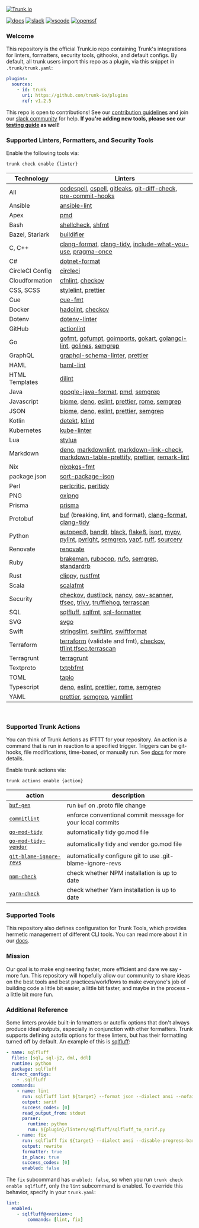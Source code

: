 <!-- markdownlint-disable first-line-heading -->

[![Trunk.io](https://static.trunk.io/assets/trunk_plugins_logo.png)](https://trunk.io)

[![docs](https://img.shields.io/badge/-docs-darkgreen?logo=readthedocs&logoColor=ffffff)][docs]
[![slack](https://img.shields.io/badge/-slack-611f69?logo=slack)][slack]
[![vscode](https://img.shields.io/visual-studio-marketplace/i/trunk.io?color=0078d7&label=vscode&logo=visualstudiocode)][vscode]
[![openssf](https://api.securityscorecards.dev/projects/github.com/trunk-io/plugins/badge)](https://api.securityscorecards.dev/projects/github.com/trunk-io/plugins)

### Welcome

This repository is the official Trunk.io repo containing Trunk's integrations for linters,
formatters, security tools, githooks, and default configs. By default, all trunk users import this
repo as a plugin, via this snippet in `.trunk/trunk.yaml`:

```yaml
plugins:
  sources:
    - id: trunk
      uri: https://github.com/trunk-io/plugins
      ref: v1.2.5
```

This repo is open to contributions! See our
[contribution guidelines](https://github.com/trunk-io/plugins/blob/main/CONTRIBUTING.md) and join
our [slack community][slack] for help. **If you're adding new tools, please see our
[testing guide](tests/README.md) as well!**

### Supported Linters, Formatters, and Security Tools

Enable the following tools via:

```bash
trunk check enable {linter}
```

| Technology      | Linters                                                                                                              |
| --------------- | -------------------------------------------------------------------------------------------------------------------- |
| All             | [codespell], [cspell], [gitleaks], [git-diff-check], [pre-commit-hooks]                                              |
| Ansible         | [ansible-lint]                                                                                                       |
| Apex            | [pmd]                                                                                                                |
| Bash            | [shellcheck], [shfmt]                                                                                                |
| Bazel, Starlark | [buildifier]                                                                                                         |
| C, C++          | [clang-format], [clang-tidy], [include-what-you-use], [pragma-once]                                                  |
| C#              | [dotnet-format]                                                                                                      |
| CircleCI Config | [circleci]                                                                                                           |
| Cloudformation  | [cfnlint], [checkov]                                                                                                 |
| CSS, SCSS       | [stylelint], [prettier]                                                                                              |
| Cue             | [cue-fmt]                                                                                                            |
| Docker          | [hadolint], [checkov]                                                                                                |
| Dotenv          | [dotenv-linter]                                                                                                      |
| GitHub          | [actionlint]                                                                                                         |
| Go              | [gofmt], [gofumpt], [goimports], [gokart], [golangci-lint], [golines], [semgrep]                                     |
| GraphQL         | [graphql-schema-linter], [prettier]                                                                                  |
| HAML            | [haml-lint]                                                                                                          |
| HTML Templates  | [djlint]                                                                                                             |
| Java            | [google-java-format], [pmd], [semgrep]                                                                               |
| Javascript      | [biome], [deno], [eslint], [prettier], [rome], [semgrep]                                                             |
| JSON            | [biome], [deno], [eslint], [prettier], [semgrep]                                                                     |
| Kotlin          | [detekt], [ktlint]                                                                                                   |
| Kubernetes      | [kube-linter]                                                                                                        |
| Lua             | [stylua]                                                                                                             |
| Markdown        | [deno], [markdownlint], [markdown-link-check], [markdown-table-prettify], [prettier], [remark-lint]                  |
| Nix             | [nixpkgs-fmt]                                                                                                        |
| package.json    | [sort-package-json]                                                                                                  |
| Perl            | [perlcritic], [perltidy]                                                                                             |
| PNG             | [oxipng]                                                                                                             |
| Prisma          | [prisma]                                                                                                             |
| Protobuf        | [buf] (breaking, lint, and format), [clang-format], [clang-tidy]                                                     |
| Python          | [autopep8], [bandit], [black], [flake8], [isort], [mypy], [pylint], [pyright], [semgrep], [yapf], [ruff], [sourcery] |
| Renovate        | [renovate]                                                                                                           |
| Ruby            | [brakeman], [rubocop], [rufo], [semgrep], [standardrb]                                                               |
| Rust            | [clippy], [rustfmt]                                                                                                  |
| Scala           | [scalafmt]                                                                                                           |
| Security        | [checkov], [dustilock], [nancy], [osv-scanner], [tfsec], [trivy], [trufflehog], [terrascan]                          |
| SQL             | [sqlfluff], [sqlfmt], [sql-formatter]                                                                                |
| SVG             | [svgo]                                                                                                               |
| Swift           | [stringslint], [swiftlint], [swiftformat]                                                                            |
| Terraform       | [terraform] (validate and fmt), [checkov], [tflint],[tfsec],[terrascan]                                              |
| Terragrunt      | [terragrunt]                                                                                                         |
| Textproto       | [txtpbfmt]                                                                                                           |
| TOML            | [taplo]                                                                                                              |
| Typescript      | [deno], [eslint], [prettier], [rome], [semgrep]                                                                      |
| YAML            | [prettier], [semgrep], [yamllint]                                                                                    |

[actionlint]: https://github.com/rhysd/actionlint#readme
[ansible-lint]: https://github.com/ansible/ansible-lint#readme
[autopep8]: https://github.com/hhatto/autopep8#readme
[bandit]: https://github.com/PyCQA/bandit#readme
[biome]: https://github.com/biomejs/biome#readme
[black]: https://github.com/psf/black#readme
[brakeman]: https://github.com/presidentbeef/brakeman#readme
[buf]: https://github.com/bufbuild/buf#readme
[buildifier]: https://github.com/bazelbuild/buildtools/blob/master/buildifier/README.md
[cfnlint]: https://github.com/aws-cloudformation/cfn-lint#readme
[checkov]: https://github.com/bridgecrewio/checkov#readme
[circleci]: https://github.com/CircleCI-Public/circleci-cli#readme
[clang-format]: https://clang.llvm.org/docs/ClangFormat.html
[clang-tidy]: https://clang.llvm.org/extra/clang-tidy/
[clippy]: https://github.com/rust-lang/rust-clippy#readme
[codespell]: https://github.com/codespell-project/codespell#readme
[cspell]: https://github.com/streetsidesoftware/cspell#readme
[cue-fmt]: https://cuelang.org/
[deno]: https://deno.land/manual
[detekt]: https://github.com/detekt/detekt#readme
[djlint]: https://github.com/Riverside-Healthcare/djlint#readme
[dotenv-linter]: https://github.com/dotenv-linter/dotenv-linter#readme
[dotnet-format]: https://github.com/dotnet/format#readme
[dustilock]: https://github.com/Checkmarx/dustilock
[eslint]: https://github.com/eslint/eslint#readme
[flake8]: https://github.com/PyCQA/flake8#readme
[git-diff-check]: https://git-scm.com/docs/git-diff
[gitleaks]: https://github.com/zricethezav/gitleaks#readme
[gofmt]: https://pkg.go.dev/cmd/gofmt
[gofumpt]: https://pkg.go.dev/mvdan.cc/gofumpt
[goimports]: https://pkg.go.dev/golang.org/x/tools/cmd/goimports
[gokart]: https://github.com/praetorian-inc/gokart
[golangci-lint]: https://github.com/golangci/golangci-lint#readme
[golines]: https://pkg.go.dev/github.com/segmentio/golines
[google-java-format]: https://github.com/google/google-java-format#readme
[graphql-schema-linter]: https://github.com/cjoudrey/graphql-schema-linter#readme
[hadolint]: https://github.com/hadolint/hadolint#readme
[haml-lint]: https://github.com/sds/haml-lint#readme
[include-what-you-use]: https://github.com/include-what-you-use/include-what-you-use#readme
[isort]: https://github.com/PyCQA/isort#readme
[ktlint]: https://github.com/pinterest/ktlint#readme
[kube-linter]: https://github.com/stackrox/kube-linter#readme
[markdownlint]: https://github.com/DavidAnson/markdownlint#readme
[markdown-table-prettify]: https://github.com/darkriszty/MarkdownTablePrettify-VSCodeExt#readme
[markdown-link-check]: https://github.com/tcort/markdown-link-check#readme
[mypy]: https://github.com/python/mypy#readme
[nancy]: https://github.com/sonatype-nexus-community/nancy#readme
[nixpkgs-fmt]: https://github.com/nix-community/nixpkgs-fmt
[osv-scanner]: https://github.com/google/osv-scanner
[oxipng]: https://github.com/shssoichiro/oxipng#readme
[perlcritic]: https://metacpan.org/pod/Perl::Critic
[perltidy]: https://metacpan.org/dist/Perl-Tidy/view/bin/perltidy
[pmd]: https://pmd.github.io/
[pragma-once]: linters/pragma-once/README.md
[prettier]: https://github.com/prettier/prettier#readme
[pre-commit-hooks]: https://pre-commit.com/hooks.html
[prisma]: https://github.com/prisma/prisma#readme
[pylint]: https://github.com/PyCQA/pylint#readme
[pyright]: https://github.com/microsoft/pyright
[remark-lint]: https://github.com/remarkjs/remark-lint#readme
[renovate]: https://github.com/renovatebot/renovate#readme
[rome]: https://github.com/rome/tools#readme
[rubocop]: https://github.com/rubocop/rubocop#readme
[ruff]: https://github.com/charliermarsh/ruff
[rufo]: https://github.com/ruby-formatter/rufo#readme
[rustfmt]: https://github.com/rust-lang/rustfmt#readme
[scalafmt]: https://github.com/scalameta/scalafmt#readme
[semgrep]: https://github.com/returntocorp/semgrep#readme
[shellcheck]: https://github.com/koalaman/shellcheck#readme
[shfmt]: https://github.com/mvdan/sh#readme
[sort-package-json]: https://github.com/keithamus/sort-package-json#readme
[sql-formatter]: https://github.com/sql-formatter-org/sql-formatter#readme
[sqlfluff]: https://github.com/sqlfluff/sqlfluff#readme
[sqlfmt]: https://github.com/tconbeer/sqlfmt#readme
[standardrb]: https://github.com/testdouble/standard#readme
[stringslint]: https://github.com/dral3x/StringsLint#readme
[stylelint]: https://github.com/stylelint/stylelint#readme
[stylua]: https://github.com/JohnnyMorganz/StyLua/tree/main
[sourcery]: https://sourcery.ai/
[svgo]: https://github.com/svg/svgo#readme
[swiftformat]: https://github.com/nicklockwood/SwiftFormat#readme
[swiftlint]: https://github.com/realm/SwiftLint#readme
[taplo]: https://github.com/tamasfe/taplo#readme
[terrascan]: https://github.com/tenable/terrascan#readme
[terraform]: https://developer.hashicorp.com/terraform/cli/code
[terragrunt]: https://terragrunt.gruntwork.io/docs/getting-started/quick-start/
[tflint]: https://github.com/terraform-linters/tflint#readme
[tfsec]: https://github.com/aquasecurity/tfsec
[trivy]: https://github.com/aquasecurity/trivy#readme
[trufflehog]: https://github.com/trufflesecurity/trufflehog/
[txtpbfmt]: https://github.com/protocolbuffers/txtpbfmt/
[yamllint]: https://github.com/adrienverge/yamllint#readme
[yapf]: https://github.com/google/yapf#readme

<br/>

### Supported Trunk Actions

You can think of Trunk Actions as IFTTT for your repository. An action is a command that is run in
reaction to a specified trigger. Triggers can be git-hooks, file modifications, time-based, or
manually run. See [docs](https://docs.trunk.io/docs/actions) for more details.

Enable trunk actions via:

```bash
trunk actions enable {action}
```

| action                                                               | description                                                |
| -------------------------------------------------------------------- | ---------------------------------------------------------- |
| [`buf-gen`](actions/buf/README.md)                                   | run `buf` on .proto file change                            |
| [`commitlint`](https://github.com/conventional-changelog/commitlint) | enforce conventional commit message for your local commits |
| [`go-mod-tidy`](actions/go-mod-tidy/README.md)                       | automatically tidy go.mod file                             |
| [`go-mod-tidy-vendor`](actions/go-mod-tidy-vendor/README.md)         | automatically tidy and vendor go.mod file                  |
| [`git-blame-ignore-revs`](actions/git-blame-ignore-revs/README.md)   | automatically configure git to use .git-blame-ignore-revs  |
| [`npm-check`](actions/npm-check/README.md)                           | check whether NPM installation is up to date               |
| [`yarn-check`](actions/yarn-check/README.md)                         | check whether Yarn installation is up to date              |

### Supported Tools

This repository also defines configuration for Trunk Tools, which provides hermetic management of
different CLI tools. You can read more about it in our [docs](https://docs.trunk.io/tools).

### Mission

Our goal is to make engineering faster, more efficient and dare we say - more fun. This repository
will hopefully allow our community to share ideas on the best tools and best practices/workflows to
make everyone's job of building code a little bit easier, a little bit faster, and maybe in the
process - a little bit more fun.

### Additional Reference

Some linters provide built-in formatters or autofix options that don't always produce ideal outputs,
especially in conjunction with other formatters. Trunk supports defining autofix options for these
linters, but has their formatting turned off by default. An example of this is
[sqlfluff](./linters/sqlfluff/plugin.yaml):

```yaml
- name: sqlfluff
  files: [sql, sql-j2, dml, ddl]
  runtime: python
  package: sqlfluff
  direct_configs:
    - .sqlfluff
  commands:
    - name: lint
      run: sqlfluff lint ${target} --format json --dialect ansi --nofail
      output: sarif
      success_codes: [0]
      read_output_from: stdout
      parser:
        runtime: python
        run: ${plugin}/linters/sqlfluff/sqlfluff_to_sarif.py
    - name: fix
      run: sqlfluff fix ${target} --dialect ansi --disable-progress-bar --force
      output: rewrite
      formatter: true
      in_place: true
      success_codes: [0]
      enabled: false
```

The `fix` subcommand has `enabled: false`, so when you run `trunk check enable sqlfluff`, only the
`lint` subcommand is enabled. To override this behavior, specify in your `trunk.yaml`:

```yaml
lint:
  enabled:
    - sqlfluff@<version>:
        commands: [lint, fix]
```

[slack]: https://slack.trunk.io
[docs]: https://docs.trunk.io
[vscode]: https://marketplace.visualstudio.com/items?itemName=Trunk.io
